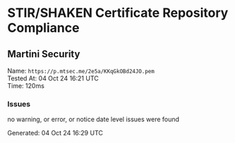 # STIR/SHAKEN Certificate Repository Compliance

## Martini Security

Name: `https://p.mtsec.me/2e5a/KKqGkOBd24JO.pem`\
Tested At: 04 Oct 24 16:21 UTC\
Time: 120ms

### Issues

no warning, or error, or notice date level issues were found

Generated: 04 Oct 24 16:29 UTC